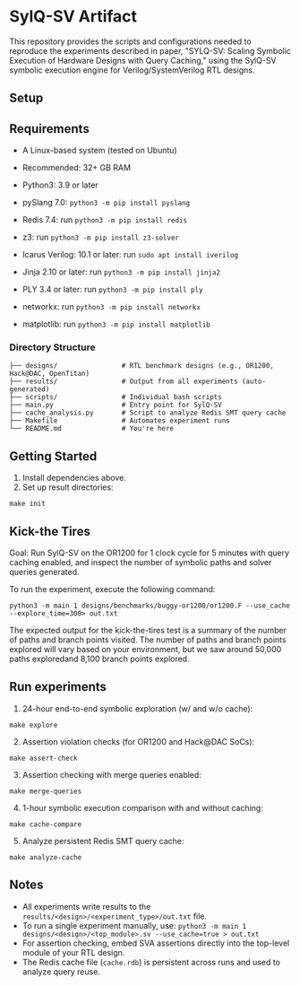 # SylQ-SV Artifact

This repository provides the scripts and configurations needed to reproduce the experiments described in paper, "SYLQ-SV: Scaling Symbolic Execution of Hardware Designs with Query Caching," using the SylQ-SV symbolic execution engine for Verilog/SystemVerilog RTL designs.

## Setup

Requirements
--------------------
* A Linux-based system (tested on Ubuntu)
* Recommended: 32+ GB RAM 

* Python3: 3.9 or later
* pySlang 7.0: `python3 -m pip install pyslang`
* Redis 7.4: run `python3 -m pip install redis`
* z3: run `python3 -m pip install z3-solver`
* Icarus Verilog: 10.1 or later: run `sudo apt install iverilog`
* Jinja 2.10 or later: run `python3 -m pip install jinja2`
* PLY 3.4 or later: run `python3 -m pip install ply`
* networkx: run `python3 -m pip install networkx`
* matplotlib: run `python3 -m pip install matplotlib`

### Directory Structure
```
├── designs/                # RTL benchmark designs (e.g., OR1200, Hack@DAC, OpenTitan)
├── results/                # Output from all experiments (auto-generated)
├── scripts/                # Individual bash scripts 
├── main.py                 # Entry point for SylQ-SV
├── cache_analysis.py       # Script to analyze Redis SMT query cache
├── Makefile                # Automates experiment runs
└── README.md               # You're here
```


## Getting Started

1. Install dependencies above.
2. Set up result directories:

```make init```

## Kick-the Tires

Goal: Run SylQ-SV on the OR1200 for 1 clock cycle for 5 minutes with query caching enabled, and inspect the number of symbolic paths and solver queries generated.

To run the experiment, execute the following command:

`python3 -m main 1 designs/benchmarks/buggy-or1200/or1200.F --use_cache --explore_time=300> out.txt`

The expected output for the kick-the-tires test is a summary of the number
of paths and branch points visited. The number of paths and branch points explored will vary based on your environment, but we saw around 50,000 paths exploredand 8,100 branch points explored. 

## Run experiments

1. 24-hour end-to-end symbolic exploration (w/ and w/o cache):

```make explore```

2. Assertion violation checks (for OR1200 and Hack@DAC SoCs):

```make assert-check```

3. Assertion checking with merge queries enabled:

```make merge-queries```

4. 1-hour symbolic execution comparison with and without caching:

```make cache-compare```

5. Analyze persistent Redis SMT query cache:

```make analyze-cache```

## Notes

* All experiments write results to the `results/<design>/<experiment_type>/out.txt` file.
* To run a single experiment manually, use:
`python3 -m main 1 designs/<design>/<top_module>.sv --use_cache=true > out.txt`
* For assertion checking, embed SVA assertions directly into the top-level module of your RTL design.
* The Redis cache file (`cache.rdb`) is persistent across runs and used to analyze query reuse.




